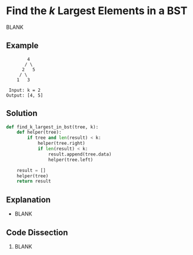 # Find the _k_ Largest Elements in a BST
BLANK

## Example
```
        4
       / \
      2   5
     / \
    1   3

 Input: k = 2
Output: [4, 5]
```

## Solution
```python
def find_k_largest_in_bst(tree, k):
    def helper(tree):
        if tree and len(result) < k:
            helper(tree.right)
            if len(result) < k:
                result.append(tree.data)
                helper(tree.left)

    result = []
    helper(tree)
    return result
```

## Explanation
* BLANK

## Code Dissection
1. BLANK